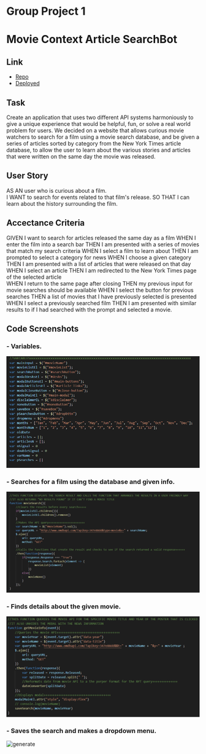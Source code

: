 # Group Project 1
# Movie Context Article SearchBot

## Link
* [Repo](https://github.com/Jr-source/group-project/tree/main)
* [Deployed]()

## Task
Create an application that uses two different API systems harmoniously to give a unique
experience that would be helpful, fun, or solve a real world problem for users. We 
decided on a website that allows curious movie watchers to search for a film using
a movie search database, and be given a series of articles sorted by category from
the New York Times article database, to allow the user to learn about the various stories
and articles that were written on the same day the movie was released.

## User Story
AS AN user who is curious about a film.  
I WANT to search for events related to that film's release. 
SO THAT I can learn about the history surrounding the film.

## Accectance Criteria
GIVEN I want to search for articles released the same day as a film
WHEN I enter the film into a search bar
THEN I am presented with a series of movies that match my search criteria 
WHEN I select a film to learn about
THEN I am prompted to select a category for news 
WHEN I choose a given category
THEN I am presented with a list of articles that were released on that day  
WHEN I select an article
THEN I am redirected to the New York Times page of the selected article  
WHEN I return to the same page after closing
THEN my previous input for movie searches should be available 
WHEN I select the button for previous searches
THEN a list of movies that I have previously selected is presented  
WHEN I select a previously searched film
THEN I am presented with similar results to if I had searched with the prompt and selected a movie.  

## Code Screenshots
### - Variables.
![variables](images/Variables.png)

### - Searches for a film using the database and given info.
![MovieSearch](images/MovieSearchCode.png)

### - Finds details about the given movie.
![cases](images/MovieDetailsSearchCode.png)

### - Saves the search and makes a dropdown menu.
![generate](images/DrowDownMenuCode.png)